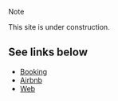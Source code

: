 > [!NOTE]
> This site is under construction.

## See links below

- [Booking](https://www.booking.com/hotel/en/finca-barahona.es.html)
- [Airbnb](https://www.airbnb.com/rooms/1110735436061203137)
- [Web](https://fincasbarahona.com)
